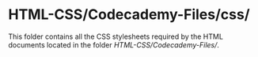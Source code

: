 # HTML-CSS/Codecademy-Files/css/
This folder contains all the CSS stylesheets required by the HTML documents located in the folder *HTML-CSS/Codecademy-Files/*.
